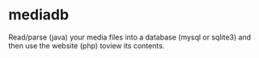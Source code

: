 mediadb
=======

Read/parse (java) your media files into a database (mysql or sqlite3) and then use the website (php) toview its contents.
